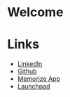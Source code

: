 # Welcome

# Links
* [LinkedIn](linkedin.com/in/daniel-hollocher-974815122)
* [Github](https://github.com/ChogyDan)
* [Memorize App](https://chogydan.github.io/demo/index.html)
* [Launchpad]()